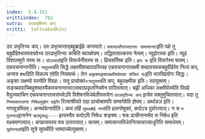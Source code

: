 ```yaml
---
index:  5.4.151
vrittiindex:  762
sutra:  उरःप्रभृतिभ्यः कप्
vritti:  tattvabodhini 
---
```


उरः प्रभृतिभ्यः कप्। उरः प्रभृत्यन्ताद्बहुब्राईहेः कप्स्याते। `समासार्थोत्तरपदान्ताः समासान्ताः`इति पक्षे तु बहुव्रीहेश्चरमावयवेभ्य उरःप्रभृतिभ्यः कबिति ब्याख्येयम्। तद्धितत्वात्कस्य नेत्वम्। व्यूढोरस्क इति। व्यूढं विशालमुरो यस्य सः। `सोऽपदादौ`इति विसर्जनीयस्य सः। प्रियसर्पिष्क इति। `इणः षः` इति विसर्गस्य षत्वम्। एकवचनान्तनीति। `नद्यृतश्चे`ति सिद्धे लक्षामीशब्दपाठस्त्विह एकवचनान्तलक्ष्मी शब्दावयवकबहुव्रीहेरेव नित्यं कप्, अन्यत्र `शेषा`दिति विकल्प एवेति नियमार्थः। तेन `अकृशमकृशलक्ष्मीश्चेतसा शंसितं सः`इति भारविप्रयोगः सिद्धः। अकृशा लक्ष्म्यो यस्येति विग्रहः। यत्तु प्राचोक्तं=`नद्यृतश्चे`ति कप्, बहुलक्ष्मीक इति। तदयुक्तम्। सङ्ख्यावाचिबहुशब्दस्यैकवचनान्तत्वाऽभावात्प्रकृतनियमेन वारितत्वात्। बह्वी अधिका लक्ष्मीर्यस्येति विग्रहे वैपुल्यवाचिन एकवचनान्तत्वसंभवेऽपि विशेषनविधेर्बलीयस्त्वेन `उरःप्रभृतिभ्यः कप्` इत्येव वक्तुमुचितत्वात्। यदा तु `नियमशास्त्राणां निषेधमुखेन प्रवृत्ति` रित्याश्रीयते तदा प्राचोक्तमपि सम्यगेवेति ज्ञेयम्। अर्थान्नञ इति। गणसूत्रमिदम्। अनर्थकेनापीति। कथं तर्हि `सुपथ#ई नगरी`ति हलन्तेषूक्तं, कपोऽत्र दुर्वारत्वात्। न च `न पूजनात्`इत्यनेन `ऋक्पूरब्धूः----`इत्यस्यैव कपोऽपि निषेधः शङ्क्यः। षचः प्राचीनानामेव स निषेध इति वक्ष्यमाणत्वात्। कप्प्रत्ययस्य षच उत्तरत्वात्। सत्यम्। समासान्तविधेरनित्यत्वात्साधुरिति समाधेयम्। `युवोरनाकौ`इति सूत्रे सुपथीति भाष्याच्चेत्युक्तम्।

